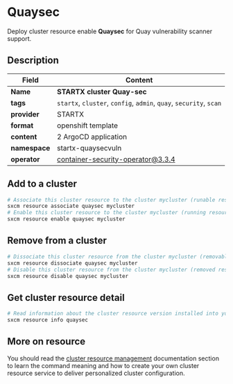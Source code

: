 # Quaysec

Deploy cluster resource enable **Quaysec** for Quay vulnerability scanner support.

## Description

| Field         | Content                                                            |
| ------------- | ------------------------------------------------------------------ |
| **Name**      | **STARTX cluster Quay-sec**                                        |
| **tags**      | `startx`, `cluster`, `config`, `admin`, `quay`, `security`, `scan` |
| **provider**  | STARTX                                                             |
| **format**    | openshift template                                                 |
| **content**   | 2 ArgoCD application                                               |
| **namespace** | startx-quaysecvuln                                                 |
| **operator**  | container-security-operator@3.3.4                                  |

## Add to a cluster

```bash
# Associate this cluster resource to the cluster mycluster (runable resource)
sxcm resource associate quaysec mycluster
# Enable this cluster resource to the cluster mycluster (running resource)
sxcm resource enable quaysec mycluster
```

## Remove from a cluster

```bash
# Dissociate this cluster resource from the cluster mycluster (removable resource)
sxcm resource dissociate quaysec mycluster
# Disable this cluster resource from the cluster mycluster (removed resource)
sxcm resource disable quaysec mycluster
```

## Get cluster resource detail

```bash
# Read information about the cluster resource version installed into your host (local)
sxcm resource info quaysec
```

## More on resource

You should read the [cluster resource management](../../4-cluster-resources) documentation section to learn the command
meaning and how to create your own cluster resource service to deliver personalized cluster configuration.

